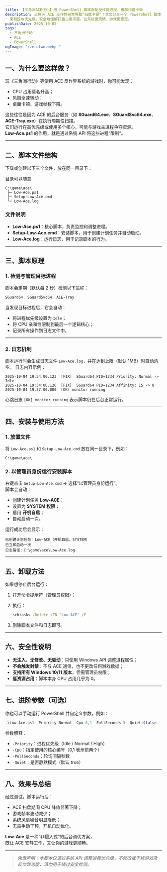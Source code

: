 ```yaml
---
title: 【三角洲ACE优化】用 PowerShell 脚本限制反作弊进程，缓解扫盘卡顿
description: 三角洲 ACE 反作弊经常导致“扫盘卡顿”？本文分享一个 PowerShell 脚本教程，通过设置 ACE 进程的 CPU
  亲和性与优先级，安全地缓解扫盘占用问题，让系统更流畅、游戏更稳定。
publishDate: 2025-10-05
tags:
  - 三角洲行动
  - ACE
  - PowerShell
ogImage: "/zerotwo.webp "
---
```

## 一、为什么要这样做？

玩《三角洲行动》等使用 ACE 反作弊系统的游戏时，你可能发现：

* CPU 占用莫名升高；
* 风扇全速转动；
* 桌面卡顿、游戏帧数下降。

这些往往是因为 ACE 的后台服务（如 **SGuard64.exe**、**SGuardSvc64.exe**、**ACE-Tray.exe**）在执行周期性扫描。\
它们运行在高优先级或使用多个核心，可能与游戏主进程争夺资源。\
**Low-Ace.ps1** 的作用，就是通过系统 API 将这些进程“限制”。

- - -

## 二、脚本文件结构

下载或创建以下三个文件，放在同一目录下：

目录可以随意

```
C:\game\ace\
 ├─ Low-Ace.ps1
 ├─ Setup-Low-Ace.cmd
 └─ Low-Ace.log
```

### 文件说明

* **Low-Ace.ps1**：核心脚本，负责监控和调整进程。  
* **Setup-Low-Ace.cmd**：安装脚本，用于创建计划任务并自动启动。  
* **Low-Ace.log**：运行日志，用于记录脚本的行为。

- - -

## 三、脚本原理

### 1. 检测与管理目标进程

脚本会定期（默认每 2 秒）检测以下进程：

```powershell
SGuard64, SGuardSvc64, ACE-Tray
```

当发现目标进程后，它会自动：

* 将进程优先级设置为 `Idle`；
* 将 CPU 亲和性限制到最后一个逻辑核心；
* 记录所有操作到日志文件中。

- - -

### 2. 日志机制

脚本运行时会生成日志文件 `Low-Ace.log`，并在达到上限（默认 1MB）时自动清空。
日志内容示例：

```
2025-10-04 19:34:00.123  [FIX]  SGuard64 PID=1234 Priority: Normal -> Idle
2025-10-04 19:34:00.126  [FIX]  SGuard64 PID=1234 Affinity: 15 -> 8
2025-10-04 19:37:00.000  [OK] monitor running
```

心跳日志 `[OK] monitor running` 表示脚本仍在后台正常运行。

- - -

## 四、安装与使用方法

### 1. 放置文件

将 `Low-Ace.ps1` 和 `Setup-Low-Ace.cmd` 放在同一目录下，例如：

```
C:\game\ace\
```

### 2. 以管理员身份运行安装脚本

右键点击 `Setup-Low-Ace.cmd` → 选择“以管理员身份运行”。\
脚本会自动：

* 创建计划任务 **Low-ACE**；
* 设置为 **SYSTEM 权限**；
* 启用 **开机自启**；
* 自动启动一次。

运行成功后会显示：

```
已创建计划任务：Low-ACE（开机自启，SYSTEM）
已立即启动一次
日志路径：C:\game\ace\Low-Ace.log
```

- - -

## 五、卸载方法

如果想停止后台运行：

1. 打开命令提示符（管理员权限）；
2. 执行：

   ```cmd
   schtasks /Delete /TN "Low-ACE" /F
   ```
3. 删除脚本文件和日志即可。

- - -

## 六、安全性说明

* **无注入、无修改、无驱动**：只使用 Windows API 调整进程属性；
* **不会触发封禁**：不与 ACE 通信，也不更改任何游戏数据；
* **支持所有 Windows 10/11 版本**，但需管理员权限；
* **低资源占用**：脚本本身 CPU 占用几乎为 0。

- - -

## 七、进阶参数（可选）

你也可以手动运行 PowerShell 并自定义参数，例如：

```powershell
.\Low-Ace.ps1 -Priority Normal -Cpu 0,1 -PollSeconds 5 -Quiet:$false
```

参数解释：

* `-Priority`：进程优先级（Idle / Normal / High）
* `-Cpu`：指定使用的核心编号（0,1 表示前两个）
* `-PollSeconds`：轮询间隔秒数
* `-Quiet`：是否静默模式（默认 true）

- - -

## 八、效果与总结

经过测试，脚本运行后：

* ACE 扫盘期间 CPU 峰值显著下降；
* 游戏帧率波动减少；
* 系统风扇噪音明显降低；
* 无需手动干预，开机自动优化。

**Low-Ace** 是一种“非侵入式”的后台调优方案，\
既让 ACE 安静工作，又让你的游戏更顺畅。  

- - -

> *免责声明：本脚本仅通过系统 API 调整进程优先级，不修改或干扰游戏及反作弊功能，请勿用于绕过安全检测。*
